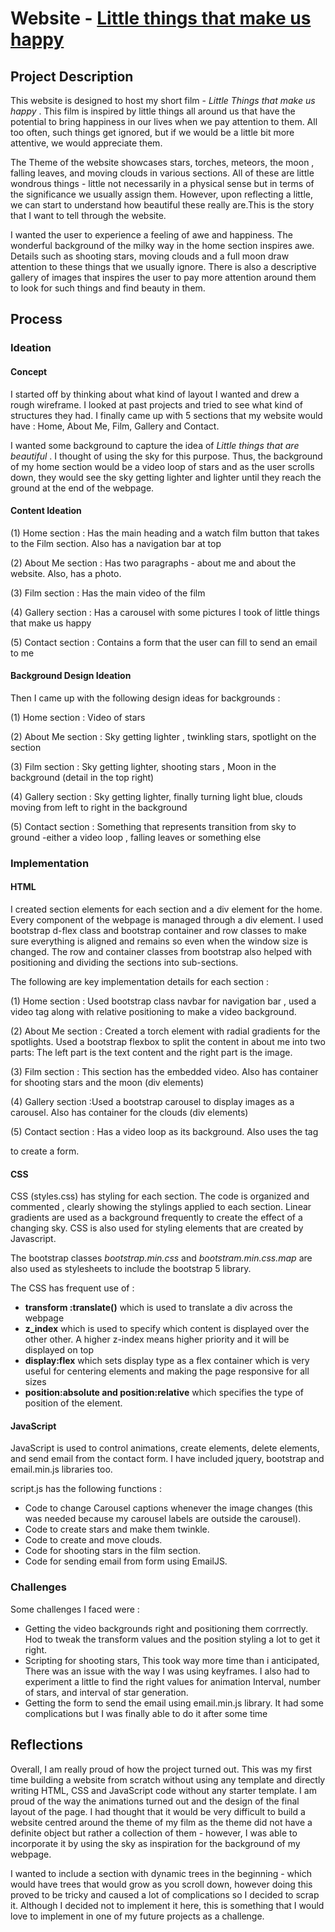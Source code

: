 # Website - [Little things that make us happy]((https://aarz1401.github.io/Little-Things-that-make-us-happy-website/))
## Project Description
This website is designed to host my short film - _Little Things that make us happy_ . This film is inspired by little things all around us that 
have the potential to bring happiness in our lives when we pay attention to them. All too often, such things get ignored, but if we would be 
a little bit more attentive, we would appreciate them. 

The Theme of the website showcases stars, torches, meteors, the moon , falling leaves, and moving clouds in various sections. All of these are little
wondrous things - little not necessarily in a physical sense but in terms of the significance we usually assign them. However, upon reflecting a little,
we can start to understand how beautiful these really are.This is the story that I want to tell through the website. 

I wanted the user to experience a feeling of awe and happiness. The wonderful background of the milky way in the home section inspires awe. Details such as shooting
stars, moving clouds and a full moon draw attention to these things that we usually ignore. There is also a descriptive gallery of images that inspires the user
to pay more attention around them to look for such things and find beauty in them. 

## Process

### Ideation

#### Concept 
I started off by thinking about what kind of layout I wanted and drew a rough wireframe. I looked at past projects and tried to see what kind of structures
they had. I finally came up with 5 sections that my website would have : Home, About Me, Film, Gallery and Contact. 

I wanted some background to capture the idea of _Little things that are beautiful_ . I thought of using the sky for this purpose. 
Thus, the background of my home section would be a video loop of stars and as the user scrolls down, they would see the sky getting lighter and lighter until they 
reach the ground at the end of the webpage. 

#### Content Ideation 
(1) Home section : Has the main heading and a watch film button that takes to the Film section. Also has a navigation bar at top

(2) About Me section : Has two paragraphs - about me and about the website. Also, has a photo.

(3) Film section : Has the main video of the film

(4) Gallery section : Has a carousel with some pictures I took of little things that make us happy

(5) Contact section : Contains a form that the user can fill to send an email to me

#### Background Design Ideation 
Then I came up with the following design ideas for backgrounds :

(1) Home section : Video of stars

(2) About Me section : Sky getting lighter , twinkling stars, spotlight on the section

(3) Film section : Sky getting lighter, shooting stars , Moon in the background (detail in the top right)

(4) Gallery section : Sky getting lighter, finally turning light blue, clouds moving from left to right in the background

(5) Contact section : Something that represents transition from sky to ground -either a video loop , falling leaves or something else 

### Implementation 
#### HTML
I created section elements for each section and a div element for the home. Every component of the webpage is managed through a div element.
I used bootstrap d-flex class and bootstrap container and row classes to make sure everything is aligned and remains so even when the window size is changed. 
The row and container classes from bootstrap also helped with positioning and dividing the sections into sub-sections. 

The following are key implementation details for each section : 

(1) Home section : Used bootstrap class navbar for navigation bar , used a video tag along with relative positioning to make a video background.

(2) About Me section : Created a torch element with radial gradients for the spotlights. Used a bootstrap flexbox to split the content
in about me into two parts: The left part is the text content and the right part is the image. 

(3) Film section : This section has the embedded video. Also has container for shooting stars and the moon (div elements)

(4) Gallery section :Used a bootstrap carousel to display images as a carousel. Also has container for the clouds (div elements)

(5) Contact section : Has a video loop as its background. Also uses the tag <form> to create a form. 

#### CSS 
CSS  (styles.css) has styling for each section. The code is organized and commented , clearly showing the stylings applied to each section. Linear gradients are used  as a background frequently to create the effect of a changing sky. CSS is also used for styling elements that are created by Javascript.

The bootstrap classes _bootstrap.min.css_ and _bootstram.min.css.map_ are also used as stylesheets to include the bootstrap 5 library. 

The CSS has frequent use of :

- **transform :translate()** which is used to translate a div across the webpage
- **z_index** which is used to specify which content is displayed over the other other. A higher z-index means higher priority and it will be
  displayed on top
- **display:flex** which sets display type as a flex container which is very useful for centering elements and making the page responsive for all sizes
- **position:absolute and position:relative** which specifies the type of position of the element.

#### JavaScript

JavaScript is used to control animations, create elements, delete elements, and send email from the contact form. I have included jquery, bootstrap and email.min.js libraries too.

script.js has the following functions :

- Code to change Carousel captions whenever the image changes (this was needed because my carousel labels are outside the carousel).
- Code to create stars and make them twinkle.
- Code to create and move clouds.
- Code for shooting stars in the film section.
- Code for sending email from form using EmailJS.

### Challenges 
Some challenges I faced were :

- Getting the video backgrounds right and positioning them corrrectly. Hod to tweak the transform values and the position styling a lot to get it right.
- Scripting for shooting stars, This took way more time than i anticipated, There was an issue with the way I was using keyframes. I also had to experiment a little to find the right values for animation Interval, number of stars, and interval of star generation.
- Getting the form to send the email using email.min.js library. It had some complications but I was finally able to do it after some time

## Reflections
Overall, I am really proud of how the project turned out. This was my first time building a website from scratch without using any template and directly writing HTML, CSS and JavaScript code without any starter template. I am proud of the way the animations turned out and the design of the  final layout of the page. I had thought that it would be very difficult to build a website centred around the theme of my film as the theme did not have a definite object but rather a collection of them - however, I was able to incorporate it by using the sky as inspiration for the background of my webpage. 

I wanted to include a section with dynamic trees in the beginning -  which would have trees that would grow as you scroll down, however doing this proved to be tricky and caused a lot of complications so I decided to scrap it. Although I decided not to implement it here, this is something that I would love to implement in one of my future projects as a challenge.







